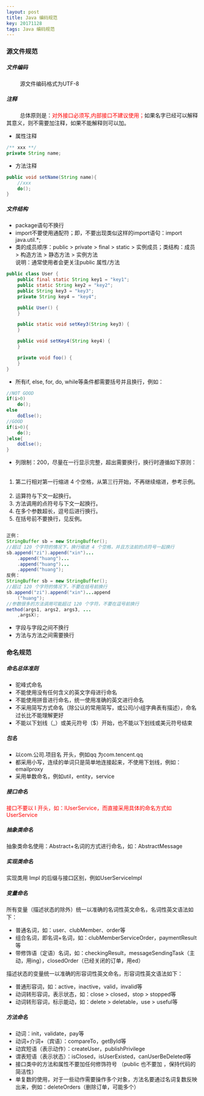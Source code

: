 ```yaml
---
layout: post
title: Java 编码规范
key: 20171128
tags: Java 编码规范
---
```


### <i class="fa fa-rebel fa-1x" aria-hidden="true"></i> 源文件规范
##### <i class="fa fa-star" aria-hidden="true"></i> 文件编码
&nbsp;&nbsp;&nbsp;&nbsp;&nbsp;&nbsp;&nbsp;&nbsp;
源文件编码格式为UTF-8

##### <i class="fa fa-star" aria-hidden="true"></i> 注释
&nbsp;&nbsp;&nbsp;&nbsp;&nbsp;&nbsp;&nbsp;&nbsp;
总体原则是：<font color="red">对外接口必须写,内部接口不建议使用；</font>如果名字已经可以解释其意义，则不需要加注释，如果不能解释则可以加。
+ 属性注释
```java
/** xxx **/
private String name;
```
+ 方法注释
```java
public void setName(String name){
    //xxx
    do();
}
```

##### <i class="fa fa-star" aria-hidden="true"></i> 文件结构
+ package语句不换行
+ import不要使用通配符；即，不要出现类似这样的import语句：import java.util.*;
+ 类的成员顺序：public > private > final > static > 实例成员；类结构：成员 > 构造方法 > 静态方法 > 实例方法<br>
说明：通常使用者会更关注public 属性/方法

```java
public class User {
    public final static String key1 = "key1";
    public static String key2 = "key2";
    public String key3 = "key3";
    private String key4 = "key4";

    public User() {
    }

    public static void setKey3(String key3) {
    }

    public void setKey4(String key4) {
    }

    private void foo() {
    }
}
```
+ 所有if, else, for, do, while等条件都需要括号并且换行，例如：

```java
//NOT GOOD
if(i>0)
    do();
else
	doElse();
//GOOD
if(i>0){
    do();
}else{
    doElse();
}
```
+ 列限制：200，尽量在一行显示完整，超出需要换行，换行时遵循如下原则：
&nbsp;&nbsp;&nbsp;&nbsp;&nbsp;&nbsp;&nbsp;&nbsp;
1. 第二行相对第一行缩进 4 个空格，从第三行开始，不再继续缩进，参考示例。
&nbsp;&nbsp;&nbsp;&nbsp;&nbsp;&nbsp;&nbsp;&nbsp;
2. 运算符与下文一起换行。
&nbsp;&nbsp;&nbsp;&nbsp;&nbsp;&nbsp;&nbsp;&nbsp;
3. 方法调用的点符号与下文一起换行。
&nbsp;&nbsp;&nbsp;&nbsp;&nbsp;&nbsp;&nbsp;&nbsp;
4. 在多个参数超长，逗号后进行换行。
&nbsp;&nbsp;&nbsp;&nbsp;&nbsp;&nbsp;&nbsp;&nbsp;
5. 在括号前不要换行，见反例。

```java

正例：
StringBuffer sb = new StringBuffer();
//超过 120 个字符的情况下，换行缩进 4 个空格，并且方法前的点符号一起换行
sb.append("zi").append("xin")...
    .append("huang")...
    .append("huang")...
    .append("huang");
反例：
StringBuffer sb = new StringBuffer();
//超过 120 个字符的情况下，不要在括号前换行
sb.append("zi").append("xin")...append
    ("huang");
//参数很多的方法调用可能超过 120 个字符，不要在逗号前换行
method(args1, args2, args3, ...
    ,argsX);
```
+ 字段与字段之间不换行
+ 方法与方法之间需要换行

### <i class="fa fa-rebel fa-1x" aria-hidden="true"></i> 命名规范
##### <i class="fa fa-star" aria-hidden="true"></i> 命名总体准则

+ 驼峰式命名
+ 不能使用没有任何含义的英文字母进行命名
+ 不能使用拼音进行命名，统一使用准确的英文进行命名
+ 不采用简写方式命名（除公认的常用简写，或公司/小组字典表有描述），命名过长比不能理解更好
+ 不能以下划线（\_）或美元符号（$）开始，也不能以下划线或美元符号结束

##### <i class="fa fa-star" aria-hidden="true"></i> 包名

+ 以com.公司.项目名 开头，例如qq 为com.tencent.qq
+ 都采用小写，连续的单词只是简单地连接起来，不使用下划线，例如：emailproxy
+ 采用单数命名，例如util，entity，service

##### <i class="fa fa-star" aria-hidden="true"></i> 接口命名
<font color="red">接口不要以 I 开头，如：IUserService，而直接采用具体的命名方式如UserService</font>
##### <i class="fa fa-star" aria-hidden="true"></i> 抽象类命名
抽象类命名使用：Abstract+名词的方式进行命名，如：AbstractMessage
##### <i class="fa fa-star" aria-hidden="true"></i> 实现类命名
实现类用 Impl 的后缀与接口区别，例如UserServiceImpl
##### <i class="fa fa-star" aria-hidden="true"></i> 变量命名
所有变量（描述状态的除外）统一以准确的名词性英文命名，名词性英文语法如下：

+ 普通名词，如：user、clubMember、order等
+ 组合名词，即名词+名词，如：clubMemberServiceOrder，paymentResult等
+ 带修饰语（定语）名词，如：checkingResult，messageSendingTask（主动，用ing），closedOrder（已经关闭的订单，用ed）

描述状态的变量统一以准确的形容词性英文命名，形容词性英文语法如下：

+ 普通形容词，如：active，inactive，valid，invalid等
+ 动词转形容词，表示状态，如：close > closed，stop > stopped等
+ 动词转形容词，标示能动，如：delete > deletable，use > useful等

##### <i class="fa fa-star" aria-hidden="true"></i> 方法命名

+ 动词：init，validate，pay等
+ 动词+介词+（宾语）：compareTo，getById等
+ 动宾短语（表示动作）：createUser，publishPrivilege
+ 谓表短语（表示状态）：isClosed，isUserExisted，canUserBeDeleted等
+ 接口类中的方法和属性不要加任何修饰符号 （public 也不要加 ，保持代码的简洁性）
+ 单复数的使用，对于一些动作需要操作多个对象，方法名要通过名词复数反映出来，例如：deleteOrders（删除订单，可能多个）
